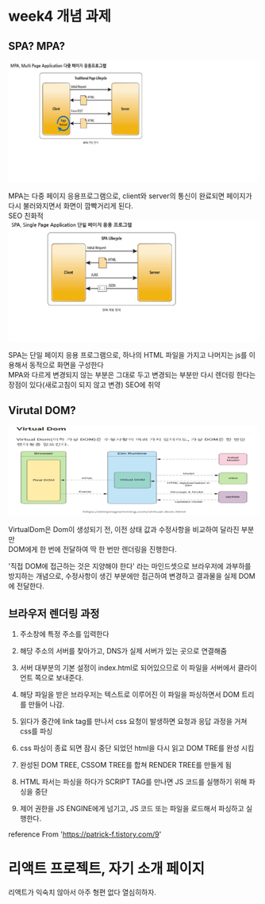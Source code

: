 # week4 개념 과제    

## SPA? MPA?  

![MPA.PNG](./public/imgs/MPA.png)  

MPA는 다중 페이지 응용프로그램으로, client와 server의 통신이 완료되면 페이지가 다시 불러와지면서 화면이 깜빡거리게 된다.  
SEO 친화적   
![SPA.PNG](./public/imgs/SPA.png)  

SPA는 단일 페이지 응용 프로그램으로, 하나의 HTML 파일을 가지고 나머지는 js를 이용해서 동적으로 화면을 구성한다    
MPA와 다르게 변경되지 않는 부분은 그대로 두고 변경되는 부분만 다시 렌더링 한다는 장점이 있다(새로고침이 되지 않고 변경) SEO에 취약  

## Virutal DOM?  

![VirtualDom.PNG](./public/imgs/VDOM.png)  

VirtualDom은 Dom이 생성되기 전, 이전 상태 값과 수정사항을 비교하여 달라진 부분만  
DOM에게 한 번에 전달하여 딱 한 번만 렌더링을 진행한다.  

'직접 DOM에 접근하는 것은 지양해야 한다' 라는 마인드셋으로 브라우저에 과부하를 방지하는 개념으로, 수정사항이 생긴 부분에만 접근하여 변경하고 결과물을 실제 DOM에 전달한다.

## 브라우저 렌더링 과정  

1. 주소창에 특정 주소를 입력한다  

2. 해당 주소의 서버를 찾아가고, DNS가 실제 서버가 있는 곳으로 연결해줌  

3. 서버 대부분의 기본 설정이 index.html로 되어있으므로 이 파일을 서버에서 클라이언트 쪽으로 보내준다.  

4. 해당 파일을 받은 브라우저는 텍스트로 이루어진 이 파일을 파싱하면서 DOM 트리를 만들어 나감.  

5. 읽다가 중간에 link tag를 만나서 css 요청이 발생하면 요청과 응답 과정을 거쳐 css를 파싱  

6. css 파싱이 종료 되면 잠시 중단 되었던 html을 다시 읽고 DOM TRE를 완성 시킴  

7. 완성된 DOM TREE, CSSOM TREE를 합쳐 RENDER TREE를 만들게 됨  

8. HTML 파서는 파싱을 하다가 SCRIPT TAG를 만나면 JS 코드를 실행하기 위해 파싱을 중단  

9. 제어 권한을 JS ENGINE에게 넘기고, JS 코드 또는 파일을 로드해서 파싱하고 실행한다.  

reference From 'https://patrick-f.tistory.com/9'



# 리액트 프로젝트, 자기 소개 페이지  

리액트가 익숙치 않아서 아주 형편 없다 열심히하자.